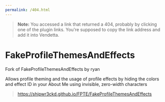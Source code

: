 ```yaml
---
permalink: /404.html
---
```

> **Note:** You accessed a link that returned a 404, probably by clicking one of the plugin links. You're supposed to copy the link address and add it into Vendetta.

# FakeProfileThemesAndEffects
Fork of FakeProfileThemesAndEffects by ryan

Allows profile theming and the usage of profile effects by hiding the colors and effect ID in your About Me using invisible, zero-width characters

> https://shipwr3ckd.github.io/FPTE/FakeProfileThemesAndEffects